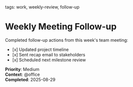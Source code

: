 tags: work, weekly-review, follow-up

# Weekly Meeting Follow-up

Completed follow-up actions from this week's team meeting:

- \[x\] Updated project timeline
- \[x\] Sent recap email to stakeholders
- \[x\] Scheduled next milestone review

**Priority**: Medium  
**Context**: @office  
**Completed**: 2025-08-29